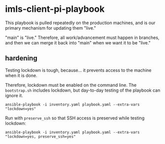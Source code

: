 # imls-client-pi-playbook

This playbook is pulled repeatedly on the production machines, and is our primary mechanism for updating them "live."

"main" is "live." Therefore, all work/advancement must happen in branches, and then we can merge it back into "main" when we want it to be "live."

## hardening

Testing lockdown is tough, because... it prevents access to the machine when it is done.

Therefore, lockdown must be enabled on the command line. The `bootstrap.sh` includes lockdown, but day-to-day testing of the playbook can ignore it.

```
ansible-playbook -i inventory.yaml playbook.yaml --extra-vars "lockdown=yes"
```

Run with `preserve_ssh` so that SSH access is preserved while testing lockdown:

```
ansible-playbook -i inventory.yaml playbook.yaml --extra-vars "lockdown=yes, preserve_ssh=yes"
```
